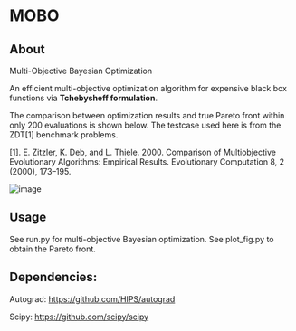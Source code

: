 # MOBO

## About
Multi-Objective Bayesian Optimization

An efficient multi-objective optimization algorithm for expensive black box functions via **Tchebysheff formulation**.

The comparison between optimization results and true Pareto front within only 200 evaluations is shown below. The testcase used here is from the ZDT[1] benchmark problems.

[1]. E. Zitzler, K. Deb, and L. Thiele. 2000. Comparison of Multiobjective Evolutionary Algorithms: Empirical Results. Evolutionary Computation 8, 2 (2000), 173–195.

![image](https://github.com/Xiao-dong-Wang/MOBO/blob/master/figures/Pareto_front.png) 

## Usage
See run.py for multi-objective Bayesian optimization.
See plot_fig.py to obtain the Pareto front.

## Dependencies:

Autograd: https://github.com/HIPS/autograd

Scipy: https://github.com/scipy/scipy

